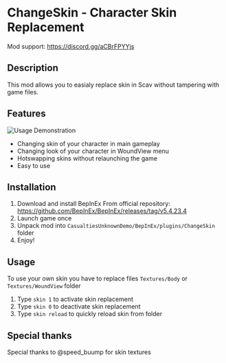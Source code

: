 # ChangeSkin - Character Skin Replacement
Mod support: https://discord.gg/aCBrFPYYjs
## Description
This mod allows you to easialy replace skin in Scav without tampering with game files.
## Features
![Usage Demonstration](https://raw.githubusercontent.com/05126619z/ChangeSkin/refs/heads/master/readme/demonstration_1.gif)
- Changing skin of your character in main gameplay
- Changing look of your character in WoundView menu
- Hotswapping skins without relaunching the game
- Easy to use
## Installation
1. Download and install BepInEx From official repository: https://github.com/BepInEx/BepInEx/releases/tag/v5.4.23.4
2. Launch game once
3. Unpack mod into `CasualtiesUnknownDemo/BepInEx/plugins/ChangeSkin` folder
4. Enjoy!
## Usage
To use your own skin you have to replace files `Textures/Body` or `Textures/WoundView` folder

1. Type `skin 1` to activate skin replacement 
2. Type `skin 0` to deactivate skin replacement
3. Type `skin reload` to quickly reload skin from folder
## Special thanks
Special thanks to @speed_buump for skin textures
